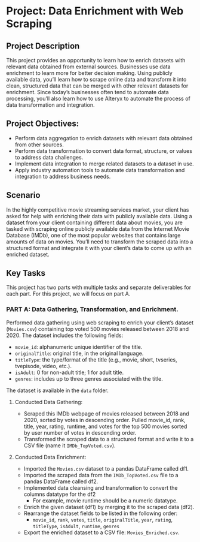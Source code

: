 # Project: Data Enrichment with Web Scraping
## Project Description
This project provides an opportunity to learn how to enrich datasets with relevant data obtained from external sources. Businesses use data enrichment to learn more for better decision making. Using publicly available data, you’ll learn how to scrape online data and transform it into clean, structured data that can be merged with other relevant datasets for enrichment. Since today’s businesses often tend to automate data processing, you’ll also learn how to use Alteryx to automate the process of data transformation and integration.

## Project Objectives:
- Perform data aggregation to enrich datasets with relevant data obtained from other sources.
- Perform data transformation to convert data format, structure, or values to address data challenges.
- Implement data integration to merge related datasets to a dataset in use.
- Apply industry automation tools to automate data transformation and integration to address business needs.

## Scenario
In the highly competitive movie streaming services market, your client has asked for help with enriching their data with publicly available data. Using a dataset from your client containing different data about movies, you are tasked with scraping online publicly available data from the Internet Movie Database (IMDb), one of the most popular websites that contains large amounts of data on movies. You’ll need to transform the scraped data into a structured format and integrate it with your client’s data to come up with an enriched dataset.

## Key Tasks
This project has two parts with multiple tasks and separate deliverables for each part. For this project, we will focus on part A.

### PART A: Data Gathering, Transformation, and Enrichment.
Performed data gathering using web scraping to enrich your client’s dataset (`Movies.csv`) containing top voted 500 movies released between 2018 and 2020. The dataset includes the following fields:
- `movie_id`: alphanumeric unique identifier of the title.
- `originalTitle`: original title, in the original language.
- `titleType`: the type/format of the title (e.g., movie, short, tvseries, tvepisode, video, etc.).
- `isAdult`: 0 for non-adult title; 1 for adult title.
- `genres`: includes up to three genres associated with the title.

The dataset is available in the `data` folder.

1. Conducted Data Gathering:
   - Scraped this IMDb webpage of movies released between 2018 and 2020, sorted by votes in descending order. Pulled movie_id, rank, title, year, rating, runtime, and votes for the top 500 movies sorted by user number of votes in descending order.
   - Transformed the scraped data to a structured format and write it to a CSV file (name it `IMDb_TopVoted.csv`).

2. Conducted Data Enrichment:
   - Imported the `Movies.csv` dataset to a pandas DataFrame called df1.
   - Imported the scraped data from the `IMDb_TopVoted.csv` file to a pandas DataFrame called df2.
   - Implemented data cleansing and transformation to convert the columns datatype for the df2
        - For example, movie runtime should be a numeric datatype.
   - Enrich the given dataset (df1) by merging it to the scraped data (df2).
   - Rearrange the dataset fields to be listed in the following order:
       - `movie_id`, `rank`, `votes`, `title`, `originalTitle`, `year`, `rating`, `titleType`, `isAdult`, `runtime`, `genres`
   - Export the enriched dataset to a CSV file: `Movies_Enriched.csv`.